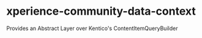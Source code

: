 # xperience-community-data-context
Provides an Abstract Layer over Kentico's ContentItemQueryBuilder
